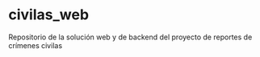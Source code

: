 # civilas_web
Repositorio de la solución web y de backend del proyecto de reportes de crímenes civilas
